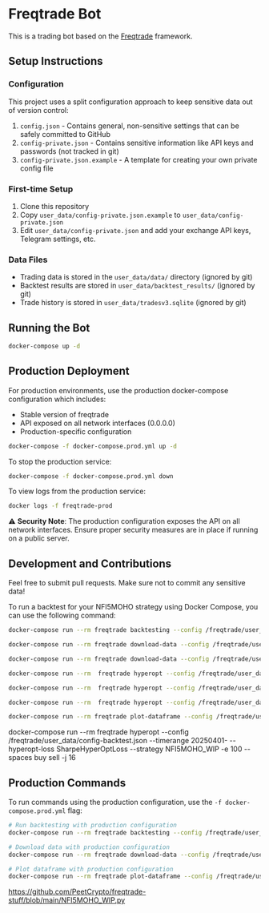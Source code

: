 # Freqtrade Bot

This is a trading bot based on the [Freqtrade](https://www.freqtrade.io/) framework.

## Setup Instructions

### Configuration

This project uses a split configuration approach to keep sensitive data out of version control:

1. `config.json` - Contains general, non-sensitive settings that can be safely committed to GitHub
2. `config-private.json` - Contains sensitive information like API keys and passwords (not tracked in git)
3. `config-private.json.example` - A template for creating your own private config file

### First-time Setup

1. Clone this repository
2. Copy `user_data/config-private.json.example` to `user_data/config-private.json`
3. Edit `user_data/config-private.json` and add your exchange API keys, Telegram settings, etc.

### Data Files

- Trading data is stored in the `user_data/data/` directory (ignored by git)
- Backtest results are stored in `user_data/backtest_results/` (ignored by git)
- Trade history is stored in `user_data/tradesv3.sqlite` (ignored by git)

## Running the Bot

```bash
docker-compose up -d
```

## Production Deployment

For production environments, use the production docker-compose configuration which includes:
- Stable version of freqtrade
- API exposed on all network interfaces (0.0.0.0)
- Production-specific configuration

```bash
docker-compose -f docker-compose.prod.yml up -d
```

To stop the production service:

```bash
docker-compose -f docker-compose.prod.yml down
```

To view logs from the production service:

```bash
docker logs -f freqtrade-prod
```

⚠️ **Security Note**: The production configuration exposes the API on all network interfaces. Ensure proper security measures are in place if running on a public server.

## Development and Contributions

Feel free to submit pull requests. Make sure not to commit any sensitive data!

To run a backtest for your NFI5MOHO strategy using Docker Compose, you can use the following command:

```bash
docker-compose run --rm freqtrade backtesting --config /freqtrade/user_data/config-backtest.json --strategy TrendFollowingStrategy --timeframe 5m --timerange 20250201-
```

```bash
docker-compose run --rm freqtrade download-data --config /freqtrade/user_data/config-backtest.json --timerange 20250201- --timeframe 5m 1h

docker-compose run --rm freqtrade download-data --config /freqtrade/user_data/config-backtest.json --timerange 20240511-20250201 --timeframe 1h --prepend
```

```bash
docker-compose run --rm  freqtrade hyperopt --config /freqtrade/user_data/config-backtest.json --timerange 20250401- --hyperopt-loss SharpeHyperOptLoss --strategy TrendFollowingStrategy -e 100 --spaces roi stoploss trailing -j 16

docker-compose run --rm  freqtrade hyperopt --config /freqtrade/user_data/config-backtest.json --timerange 20250510- --hyperopt-loss ProfitDrawDownHyperOptLoss  --strategy FSupertrendStrategy -e 3000 --spaces roi stoploss trailing sell buy -j 24

docker-compose run --rm  freqtrade hyperopt --config /freqtrade/user_data/config-backtest.json --timerange 20250101- --hyperopt-loss SharpeHyperOptLoss  --strategy FSupertrendStrategy -e 500 --spaces roi stoploss trailing sell buy -j 24
```

```bash
docker-compose run --rm freqtrade plot-dataframe --config /freqtrade/user_data/config-backtest.json --strategy PinbarStrategy --timeframe 5m --pair BTC/USDT:USDT --timerange 20250201-
```

docker-compose run --rm  freqtrade hyperopt --config /freqtrade/user_data/config-backtest.json --timerange 20250401- --hyperopt-loss SharpeHyperOptLoss --strategy NFI5MOHO_WIP -e 100 --spaces buy sell -j 16

## Production Commands

To run commands using the production configuration, use the `-f docker-compose.prod.yml` flag:

```bash
# Run backtesting with production configuration
docker-compose run --rm freqtrade backtesting --config /freqtrade/user_data/config-backtest.json --strategy FSupertrendStrategy --timeframe 1h --timerange 20250301-

# Download data with production configuration
docker-compose run --rm freqtrade download-data --config /freqtrade/user_data/config-backtest.json --timerange 20250201- --timeframe 1h 4h

# Plot dataframe with production configuration
docker-compose run --rm freqtrade plot-dataframe --config /freqtrade/user_data/config-backtest.json --strategy FSupertrendStrategy --timeframe 1h --pair VIRTUAL/USDT:USDT --timerange 20250505-
```

https://github.com/PeetCrypto/freqtrade-stuff/blob/main/NFI5MOHO_WIP.py
